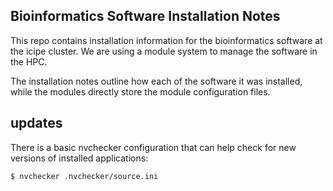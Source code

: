## Bioinformatics Software Installation Notes

This repo contains installation information for the bioinformatics software at the icipe cluster. We are using a module system to manage the software in the HPC. 

The installation notes outline how each of the software it was installed, while the modules directly store the module configuration files. 

## updates
There is a basic nvchecker configuration that can help check for new versions of installed applications:

`$ nvchecker .nvchecker/source.ini`
